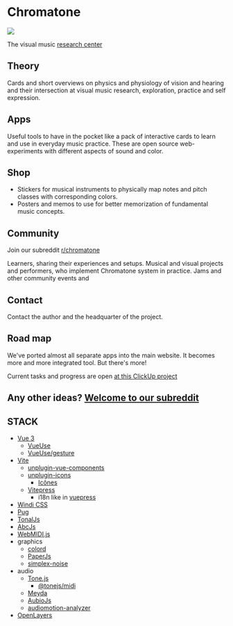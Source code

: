 # Chromatone

[![](https://chromatone.center/media/logo/logo.svg)](https://chromatone.center/)

The visual music [research center](./index.md)

## Theory

Cards and short overviews on physics and physiology of vision and hearing and their intersection at visual music research, exploration, practice and self expression.

## Apps

Useful tools to have in the pocket like a pack of interactive cards to learn and use in everyday music practice. These are open source web-experiments with different aspects of sound and color.

## Shop

- Stickers for musical instruments to physically map notes and pitch classes with corresponding colors.
- Posters and memos to use for better memorization of fundamental music concepts.

## Community

Join our subreddit [r/chromatone](https://www.reddit.com/r/chromatone/)

Learners, sharing their experiences and setups. Musical and visual projects and performers, who implement Chromatone system in practice. Jams and other community events and

## Contact

Contact the author and the headquarter of the project.

## Road map

We've ported almost all separate apps into the main website. It becomes more and more integrated tool. But there's more!

Current tasks and progress are open [at this ClickUp project](https://sharing.clickup.com/l/h/6-8826475-1/f14fd62f6465442)

## Any other ideas? [Welcome to our subreddit](https://www.reddit.com/r/chromatone/)

## STACK

- [Vue 3](https://v3.vuejs.org/)
  - [VueUse](https://vueuse.org)
  - [VueUse/gesture](https://gesture.vueuse.org)
- [Vite](https://vitejs.dev/)
  - [unplugin-vue-components](https://github.com/antfu/unplugin-vue-components)
  - [unplugin-icons](https://github.com/antfu/unplugin-icons)
    - [Icônes](https://icones.js.org/)
  - [Vitepress](https://vitepress.vuejs.org/guide/global-component.html#content)
    - i18n like in [vuepress](https://vuepress.vuejs.org/guide/i18n.html#default-theme-i18n-config)
- [Windi CSS](https://windicss.org/)
- [Pug](https://pugjs.org/api/getting-started.html)
- [TonalJs](https://github.com/tonaljs/tonal)
- [AbcJs](https://paulrosen.github.io/abcjs/)
- [WebMIDI.js](https://webmidijs.org/docs/)
- graphics
  - [colord](https://www.npmjs.com/package/colord)
  - [PaperJs](http://paperjs.org)
  - [simplex-noise](https://github.com/jwagner/simplex-noise.js)
- audio
  - [Tone.js](https://tonejs.github.io)
    - [@tonejs/midi](https://github.com/Tonejs/Midi)
  - [Meyda](https://meyda.js.org)
  - [AubioJs](https://github.com/qiuxiang/aubiojs)
  - [audiomotion-analyzer](https://www.npmjs.com/package/audiomotion-analyzer)
- [OpenLayers](https://github.com/openlayers/openlayers)
